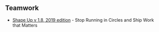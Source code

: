 ## Teamwork

* [Shape Up v 1.8, 2019 edition](https://basecamp.com/shapeup) - Stop Running in Circles and Ship Work that Matters 